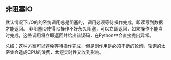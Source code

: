 ## 非阻塞IO

默认情况下I/O的的系统调用总是阻塞的，调用必须等待操作完成，即读写到数据才能返回。
非阻塞IO使得IO操作不好永久阻塞，可以立即返回，如果操作不能当时完成，这些调用将立即返回并给出错误码，在Python中会直接抛出异常。

总结：这种方案可以避免等待操作完成，但是副作用是必须不断的轮询，轮询的太密集会造成CPU的浪费，太短实时性又收到影响。